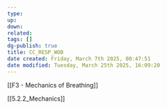 ```yaml
---
type: 
up: 
down: 
related: 
tags: []
dg-publish: true
title: CC_RESP_WOB
date created: Friday, March 7th 2025, 00:47:51
date modified: Tuesday, March 25th 2025, 16:09:20
---
```


[[F3 - Mechanics of Breathing]]

[[5.2.2_Mechanics]]
